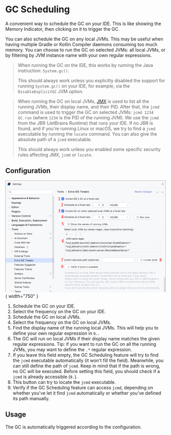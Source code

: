<show-structure for="chapter,procedure,tab,def"/>

# GC Scheduling

A convenient way to schedule the GC on your IDE. This is like showing the Memory Indicator, then clicking on it to trigger the GC.

You can also schedule the GC on any local JVMs. This may be useful when having multiple Gradle or Kotlin Compiler daemons consuming too much memory. You can choose to run the GC on selected JVMs: all local JVMs, or by filtering by JVM instance name with your own regular expressions.

> When running the GC on the IDE, this works by running the Java instruction: `System.gc()`.
>
> This should always work unless you explicitly disabled the support for running `System.gc()` on your IDE, for example, via the `DisableExplicitGC` JVM option.

> When running the GC on local JVMs, [JMX](https://en.wikipedia.org/wiki/Java_Management_Extensions) is used to list all the running JVMs, their display name, and their PID. After that, the `jcmd` command is used to trigger the GC on selected JVMs: `jcmd 1234 GC.run` (where `1234` is the PID of the running JVM). We use the `jcmd` from the JBR (JetBrains Runtime) that runs your IDE. If no JBR is found, and if you're running Linux or macOS, we try to find a `jcmd` executable by running the `locate` command. You can also give the absolute path of a `jcmd` executable.
>
> This should always work unless you enabled some specific security rules affecting JMX, `jcmd` or `locate`.

## Configuration

![](../../images/extra-ide-tweaks/extra-ide-tweaks-gc-scheduling-cfg.png){ width="750" }

1. Schedule the GC on your IDE.
2. Select the frequency on the GC on your IDE.
3. Schedule the GC on local JVMs.
4. Select the frequency on the GC on local JVMs.
5. Find the display name of the running local JVMs. This will help you to define your own regular expression in `6.`.
6. The GC will run on local JVMs if their display name matches the given regular expressions. Tip: if you want to run the GC on all the running JVMs, you may want to define the `.*` regular expression.
7. If you leave this field empty, the GC Scheduling feature will try to find the `jcmd` executable automatically (it won't fill the field). Meanwhile, you can still define the path of `jcmd`. Keep in mind that if the path is wrong, no GC will be executed. Before setting this field, you should check if a `jcmd` is already accessible (`9.`).
8. This button can try to locate the `jcmd` executable.
9. Verify if the GC Scheduling feature can access `jcmd`, depending on whether you've let it find `jcmd` automatically or whether you've defined its path manually.

## Usage

The GC is automatically triggered according to the configuration.
